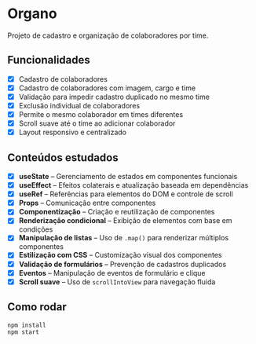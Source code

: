 # Organo

Projeto de cadastro e organização de colaboradores por time.

## Funcionalidades

- [x] Cadastro de colaboradores
- [x] Cadastro de colaboradores com imagem, cargo e time
- [x] Validação para impedir cadastro duplicado no mesmo time
- [x] Exclusão individual de colaboradores
- [x] Permite o mesmo colaborador em times diferentes
- [x] Scroll suave até o time ao adicionar colaborador
- [x] Layout responsivo e centralizado

## Conteúdos estudados

- [x] **useState** – Gerenciamento de estados em componentes funcionais
- [x] **useEffect** – Efeitos colaterais e atualização baseada em dependências
- [x] **useRef** – Referências para elementos do DOM e controle de scroll
- [x] **Props** – Comunicação entre componentes
- [x] **Componentização** – Criação e reutilização de componentes
- [x] **Renderização condicional** – Exibição de elementos com base em condições
- [x] **Manipulação de listas** – Uso de `.map()` para renderizar múltiplos componentes
- [x] **Estilização com CSS** – Customização visual dos componentes
- [x] **Validação de formulários** – Prevenção de cadastros duplicados
- [x] **Eventos** – Manipulação de eventos de formulário e clique
- [x] **Scroll suave** – Uso de `scrollIntoView` para navegação fluida

## Como rodar

```bash
npm install
npm start
```
